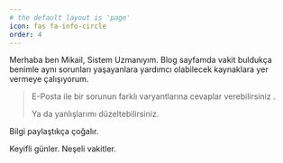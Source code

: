 ```yaml
---
# the default layout is 'page'
icon: fas fa-info-circle
order: 4
---
```


Merhaba ben Mikail, Sistem Uzmanıyım. Blog sayfamda vakit buldukça benimle aynı sorunları yaşayanlara yardımcı olabilecek kaynaklara yer vermeye çalışıyorum.

>E-Posta ile bir sorunun farklı varyantlarına cevaplar verebilirsiniz .
>
>Ya da yanlışlarımı düzeltebilirsiniz.

Bilgi paylaştıkça çoğalır.

Keyifli günler. Neşeli vakitler.

<!-- ![Desktop View](/assets/img/about/mkailaydin.github.io.jpg) -->
